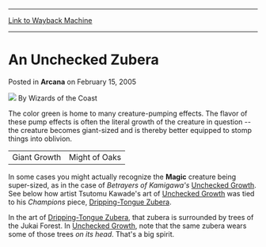 
---
[Link to Wayback Machine](https://web.archive.org/web/20211024041344/https://magic.wizards.com/en/articles/archive/arcana/unchecked-zubera-2005-02-15)

[_metadata_:author]:- "Wizards of the Coast"
[_metadata_:description]:- "The color green is home to many creature-pumping effects. The flavor of these pump effects is often the literal growth of the creature in question -- the creature becomes giant-sized and is thereby better equipped to stomp things into oblivion.In some cases you might actually recognize the Magic creature being super-sized, as in the case of Betrayers of Kamigawa's Unchecked"
[_metadata_:generator]:- "Drupal 7 (http://drupal.org)"
[_metadata_:node]:- "608281"
[_metadata_:publish_date]:- "2005-02-15"
[_metadata_:source]:- "div-main-content"
[_metadata_:title]:- "An Unchecked Zubera"
[_metadata_:wayback_capture_timestamp]:- "2021-10-24 04:13:44"
[_metadata_:wayback_raw_url]:- "https://web.archive.org/web/20211024041344id_/https://magic.wizards.com/en/articles/archive/arcana/unchecked-zubera-2005-02-15"
[_metadata_:wayback_url]:- "https://magic.wizards.com/en/articles/archive/arcana/unchecked-zubera-2005-02-15"
---


An Unchecked Zubera
===================



 Posted in **Arcana**
 on February 15, 2005 






![](https://media.magic.wizards.com/styles/auth_small/public/images/person/wizards_author.jpg)
By Wizards of the Coast












The color green is home to many creature-pumping effects. The flavor of these pump effects is often the literal growth of the creature in question -- the creature becomes giant-sized and is thereby better equipped to stomp things into oblivion.



|  |  |
| --- | --- |
| Giant Growth | Might of Oaks |

In some cases you might actually recognize the **Magic** creature being super-sized, as in the case of *Betrayers of Kamigawa's* 
[Unchecked Growth](https://gatherer.wizards.com/Pages/Card/Details.aspx?name=Unchecked+Growth). See below how artist Tsutomu Kawade's art of [Unchecked Growth](https://gatherer.wizards.com/Pages/Card/Details.aspx?name=Unchecked+Growth) was tied to his *Champions* piece, [Dripping-Tongue Zubera](https://gatherer.wizards.com/Pages/Card/Details.aspx?name=Dripping-Tongue+Zubera).

In the art of [Dripping-Tongue Zubera](https://gatherer.wizards.com/Pages/Card/Details.aspx?name=Dripping-Tongue+Zubera), that zubera is surrounded by trees of the Jukai Forest. In [Unchecked Growth](https://gatherer.wizards.com/Pages/Card/Details.aspx?name=Unchecked+Growth), note that the same zubera wears some of those trees *on its head*. That's a big spirit.







